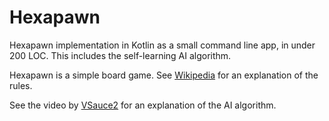 # Hexapawn
Hexapawn implementation in Kotlin as a small command line app, in under 200 LOC. This includes the self-learning AI algorithm.

Hexapawn is a simple board game. See [Wikipedia](https://en.wikipedia.org/wiki/Hexapawn) for an explanation of the rules.

See the video by [VSauce2](https://www.youtube.com/watch?v=sw7UAZNgGg8) for an explanation of the AI algorithm.
